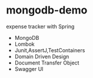 # mongodb-demo
expense tracker with Spring
+ MongoDB
+ Lombok
+ Junit,AssertJ,TestContainers
+ Domain Driven Design
+ Document Transfer Object
+ Swagger UI
